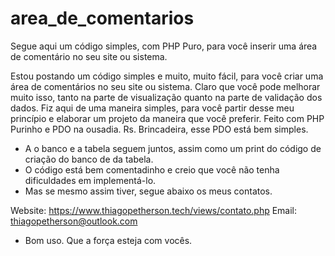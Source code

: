 # area_de_comentarios
Segue aqui um código simples, com PHP Puro, para você inserir uma área de comentário no seu site ou sistema.

Estou postando um código simples e muito, muito fácil, para você criar uma área de comentários no seu site ou sistema.
Claro que você pode melhorar muito isso, tanto na parte de visualização quanto na parte de validação dos dados. 
Fiz aqui de uma maneira simples, para você partir desse meu princípio e elaborar um projeto da maneira que você preferir. 
Feito com PHP Purinho e PDO na ousadia. Rs. Brincadeira, esse PDO está bem simples. 

- A o banco e a tabela seguem juntos, assim como um print do código de criação do banco de da tabela.
- O código está bem comentadinho e creio que você não tenha dificuldades em implementá-lo. 
- Mas se mesmo assim tiver, segue abaixo os meus contatos. 

Website: https://www.thiagopetherson.tech/views/contato.php
Email: thiagopetherson@outlook.com

- Bom uso. Que a força esteja com vocês.
